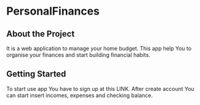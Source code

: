 # PersonalFinances

## About the Project
It is a web application to manage your home budget. This app help You to organise your finances and start building financial habits. 


## Getting Started
To start use app You have to sign up at this LINK. After create account You can start insert incomes, expenses and checking balance.
